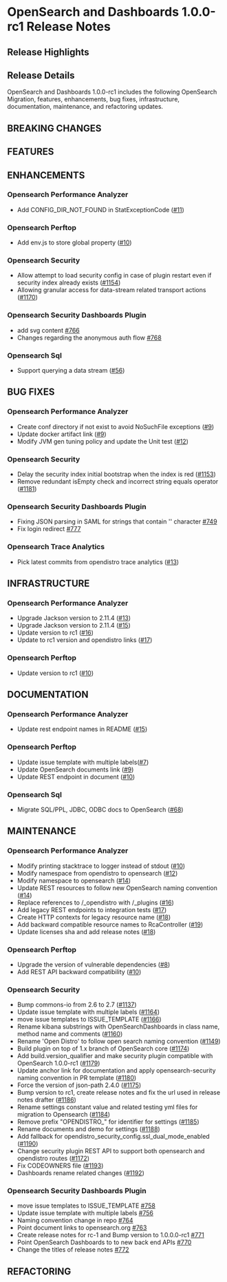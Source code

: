 # OpenSearch and Dashboards 1.0.0-rc1 Release Notes

## Release Highlights

## Release Details

OpenSearch and Dashboards 1.0.0-rc1 includes the following OpenSearch Migration, features, enhancements, bug fixes, infrastructure, documentation, maintenance, and refactoring updates.

## BREAKING CHANGES

## FEATURES

## ENHANCEMENTS

### Opensearch Performance Analyzer
* Add CONFIG_DIR_NOT_FOUND in StatExceptionCode ([#11](https://github.com/opensearch-project/performance-analyzer-rca/pull/11))


### Opensearch Perftop
* Add env.js to store global property ([#10](https://github.com/opensearch-project/perftop/pull/10))


### Opensearch Security
* Allow attempt to load security config in case of plugin restart even if security index already exists ([#1154](https://github.com/opensearch-project/security/pull/1154))
* Allowing granular access for data-stream related transport actions ([#1170](https://github.com/opensearch-project/security/pull/1170))


### Opensearch Security Dashboards Plugin
* add svg content [#766](https://github.com/opensearch-project/security-dashboards-plugin/pull/766)
* Changes regarding the anonymous auth flow [#768](https://github.com/opensearch-project/security-dashboards-plugin/pull/768)


### Opensearch Sql
* Support querying a data stream ([#56](https://github.com/opensearch-project/sql/pull/56))


## BUG FIXES

### Opensearch Performance Analyzer
* Create conf directory if not exist to avoid NoSuchFile exceptions ([#9](https://github.com/opensearch-project/performance-analyzer/pull/9))
* Update docker artifact link ([#9](https://github.com/opensearch-project/performance-analyzer-rca/pull/9))
* Modify JVM gen tuning policy and update the Unit test ([#12](https://github.com/opensearch-project/performance-analyzer-rca/pull/12))


### Opensearch Security
* Delay the security index initial bootstrap when the index is red ([#1153](https://github.com/opensearch-project/security/pull/1153))
* Remove redundant isEmpty check and incorrect string equals operator ([#1181](https://github.com/opensearch-project/security/pull/1181))


### Opensearch Security Dashboards Plugin
* Fixing JSON parsing in SAML for strings that contain '' character [#749](https://github.com/opensearch-project/security-dashboards-plugin/pull/749)
* Fix login redirect [#777](https://github.com/opensearch-project/security-dashboards-plugin/pull/777)


### Opensearch Trace Analytics
* Pick latest commits from opendistro trace analytics ([#13](https://github.com/opensearch-project/trace-analytics/pull/13))


## INFRASTRUCTURE

### Opensearch Performance Analyzer
* Upgrade Jackson version to 2.11.4 ([#13](https://github.com/opensearch-project/performance-analyzer/pull/13))
* Upgrade Jackson version to 2.11.4 ([#15](https://github.com/opensearch-project/performance-analyzer-rca/pull/15))
* Update version to rc1 ([#16](https://github.com/opensearch-project/performance-analyzer/pull/16))
* Update to rc1 version and opendistro links ([#17](https://github.com/opensearch-project/performance-analyzer-rca/pull/17))


### Opensearch Perftop
* Update version to rc1 ([#10](https://github.com/opensearch-project/perftop/pull/10))


## DOCUMENTATION

### Opensearch Performance Analyzer
* Update rest endpoint names in README ([#15](https://github.com/opensearch-project/performance-analyzer/pull/15))


### Opensearch Perftop
* Update issue template with multiple labels([#7](https://github.com/opensearch-project/perftop/pull/7))
* Update OpenSearch documents link ([#9](https://github.com/opensearch-project/perftop/pull/9))
* Update REST endpoint in document ([#10](https://github.com/opensearch-project/perftop/pull/10))


### Opensearch Sql
* Migrate SQL/PPL, JDBC, ODBC docs to OpenSearch ([#68](https://github.com/opensearch-project/sql/pull/68))


## MAINTENANCE

### Opensearch Performance Analyzer
* Modify printing stacktrace to logger instead of stdout ([#10](https://github.com/opensearch-project/performance-analyzer-rca/pull/10))
* Modify namespace from opendistro to opensearch ([#12](https://github.com/opensearch-project/performance-analyzer/pull/12))
* Modify namespace to opensearch ([#14](https://github.com/opensearch-project/performance-analyzer-rca/pull/14))
* Update REST resources to follow new OpenSearch naming convention ([#14](https://github.com/opensearch-project/performance-analyzer/pull/14))
* Replace references to /_opendistro with /_plugins ([#16](https://github.com/opensearch-project/performance-analyzer-rca/pull/16))
* Add legacy REST endpoints to integration tests ([#17](https://github.com/opensearch-project/performance-analyzer/pull/17))
* Create HTTP contexts for legacy resource name ([#18](https://github.com/opensearch-project/performance-analyzer-rca/pull/18))
* Add backward compatible resource names to RcaController ([#19](https://github.com/opensearch-project/performance-analyzer-rca/pull/19))
* Update licenses sha and add release notes ([#18](https://github.com/opensearch-project/performance-analyzer/pull/18))


### Opensearch Perftop
* Upgrade the version of vulnerable dependencies ([#8](https://github.com/opensearch-project/perftop/pull/8))
* Add REST API backward compatibility ([#10](https://github.com/opensearch-project/perftop/pull/10))


### Opensearch Security
* Bump commons-io from 2.6 to 2.7 ([#1137](https://github.com/opensearch-project/security/pull/1137))
* Update issue template with multiple labels ([#1164](https://github.com/opensearch-project/security/pull/1164))
* move issue templates to ISSUE_TEMPLATE ([#1166](https://github.com/opensearch-project/security/pull/1166))
* Rename kibana substrings with OpenSearchDashboards in class name, method name and comments ([#1160](https://github.com/opensearch-project/security/pull/1160))
* Rename 'Open Distro' to follow open search naming convention ([#1149](https://github.com/opensearch-project/security/pull/1149))
* Build plugin on top of 1.x branch of OpenSearch core ([#1174](https://github.com/opensearch-project/security/pull/1174))
* Add build.version_qualifier and make security plugin compatible with OpenSearch 1.0.0-rc1 ([#1179](https://github.com/opensearch-project/security/pull/1179))
* Update anchor link for documentation and apply opensearch-security naming convention in PR template ([#1180](https://github.com/opensearch-project/security/pull/1180))
* Force the version of json-path 2.4.0 ([#1175](https://github.com/opensearch-project/security/pull/1175))
* Bump version to rc1, create release notes and fix the url used in release notes drafter ([#1186](https://github.com/opensearch-project/security/pull/1186))
* Rename settings constant value and related testing yml files for migration to Opensearch ([#1184](https://github.com/opensearch-project/security/pull/1184))
* Remove prefix "OPENDISTRO_" for identifier for settings ([#1185](https://github.com/opensearch-project/security/pull/1185))
* Rename documents and demo for settings ([#1188](https://github.com/opensearch-project/security/pull/1188))
* Add fallback for opendistro_security_config.ssl_dual_mode_enabled ([#1190](https://github.com/opensearch-project/security/pull/1190))
* Change security plugin REST API to support both opensearch and opendistro routes ([#1172](https://github.com/opensearch-project/security/pull/1172))
* Fix CODEOWNERS file ([#1193](https://github.com/opensearch-project/security/pull/1193))
* Dashboards rename related changes ([#1192](https://github.com/opensearch-project/security/pull/1192))


### Opensearch Security Dashboards Plugin
* move issue templates to ISSUE_TEMPLATE [#758](https://github.com/opensearch-project/security-dashboards-plugin/pull/758)
* Update issue template with multiple labels [#756](https://github.com/opensearch-project/security-dashboards-plugin/pull/756)
* Naming convention change in repo [#764](https://github.com/opensearch-project/security-dashboards-plugin/pull/764)
* Point document links to opensearch.org [#763](https://github.com/opensearch-project/security-dashboards-plugin/pull/763)
* Create release notes for rc-1 and Bump version to 1.0.0.0-rc1 [#771](https://github.com/opensearch-project/security-dashboards-plugin/pull/771)
* Point OpenSearch Dashboards to to new back end APIs [#770](https://github.com/opensearch-project/security-dashboards-plugin/pull/770)
* Change the titles of release notes [#772](https://github.com/opensearch-project/security-dashboards-plugin/pull/772)


## REFACTORING

